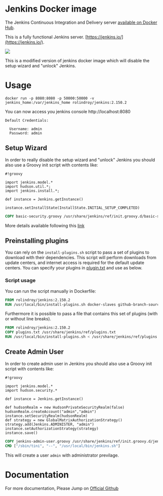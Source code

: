 # Jenkins Docker image
The Jenkins Continuous Integration and Delivery server [available on Docker Hub](https://hub.docker.com/r/jenkins/jenkins).

This is a fully functional Jenkins server.
[https://jenkins.io/](https://jenkins.io/).

<img src="https://jenkins.io/sites/default/files/jenkins_logo.png"/>

This is a modified version of jenkins docker image which will disable the setup wizard and "unlock" Jenkins.

# Usage

```
docker run -p 8080:8080 -p 50000:50000 -v jenkins_home:/var/jenkins_home rolindroy/jenkins:2.150.2
```
You can now access you jenkins console http://localhost:8080

```
Default Credentials:

  Username: admin
  Password: admin
```
  
## Setup Wizard

In order to really disable the setup wizard and "unlock" Jenkins you should also use a Groovy init script with contents like:
```
#!groovy

import jenkins.model.*
import hudson.util.*;
import jenkins.install.*;

def instance = Jenkins.getInstance()

instance.setInstallState(InstallState.INITIAL_SETUP_COMPLETED)
```

```Dockerfile
COPY basic-security.groovy /usr/share/jenkins/ref/init.groovy.d/basic-security.groovy
```
More details available following this [link](https://riptutorial.com/jenkins/example/24925/disable-setup-wizard)
## Preinstalling plugins
You can rely on the `install-plugins.sh` script to pass a set of plugins to download with their dependencies.
This script will perform downloads from update centers, and internet access is required for the default update centers.
You can specify your plugins in [plugin.txt](https://github.com/rolindroy/dockerhub-autobuild-jenkins/blob/master/plugin.txt) and use as below.


### Script usage

You can run the script manually in Dockerfile:

```Dockerfile
FROM rolindroy/jenkins:2.150.2
RUN /usr/local/bin/install-plugins.sh docker-slaves github-branch-source:1.8
```

Furthermore it is possible to pass a file that contains this set of plugins (with or without line breaks).

```Dockerfile
FROM rolindroy/jenkins:2.150.2
COPY plugins.txt /usr/share/jenkins/ref/plugins.txt
RUN /usr/local/bin/install-plugins.sh < /usr/share/jenkins/ref/plugins.txt
```
## Create Admin User

In order to create admin user in Jenkins you should also use a Groovy init script with contents like:
```
#!groovy

import jenkins.model.*
import hudson.security.*

def instance = Jenkins.getInstance()

def hudsonRealm = new HudsonPrivateSecurityRealm(false)
hudsonRealm.createAccount("admin","admin")
instance.setSecurityRealm(hudsonRealm)
def strategy = new GlobalMatrixAuthorizationStrategy()
strategy.add(Jenkins.ADMINISTER, "admin")
instance.setAuthorizationStrategy(strategy)
instance.save()

```

```Dockerfile
COPY jenkins-admin-user.groovy /usr/share/jenkins/ref/init.groovy.d/jenkins-admin-user.groovy
CMD ["/sbin/tini", "--", "/usr/local/bin/jenkins.sh"]
```
This will create a user `admin` with administrator previlage.

# Documentation

For more documentation, Please Jump on [Official Github](https://github.com/jenkinsci/docker/blob/master/README.md)
